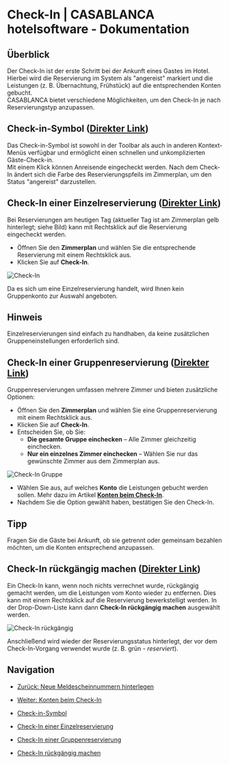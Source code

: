 # Check-In | CASABLANCA hotelsoftware - Dokumentation

## Überblick

Der Check-In ist der erste Schritt bei der Ankunft eines Gastes im Hotel.  
Hierbei wird die Reservierung im System als "angereist" markiert und die Leistungen (z. B. Übernachtung, Frühstück) auf die entsprechenden Konten gebucht.  
CASABLANCA bietet verschiedene Möglichkeiten, um den Check-In je nach Reservierungstyp anzupassen.

## Check-in-Symbol ([Direkter Link](https://docs.casablanca.at/desktop/check_in/#check-in-symbol "Direkter Link zu Check-in-Symbol"))

Das Check-in-Symbol ist sowohl in der Toolbar als auch in anderen Kontext-Menüs verfügbar und ermöglicht einen schnellen und unkomplizierten Gäste-Check-in.  
Mit einem Klick können Anreisende eingecheckt werden. Nach dem Check-In ändert sich die Farbe des Reservierungspfeils im Zimmerplan, um den Status "angereist" darzustellen.

## Check-In einer Einzelreservierung ([Direkter Link](https://docs.casablanca.at/desktop/check_in/#check-in-einer-einzelreservierung "Direkter Link zu Check-In einer Einzelreservierung"))

Bei Reservierungen am heutigen Tag (aktueller Tag ist am Zimmerplan gelb hinterlegt; siehe Bild) kann mit Rechtsklick auf die Reservierung eingecheckt werden.

* Öffnen Sie den **Zimmerplan** und wählen Sie die entsprechende Reservierung mit einem Rechtsklick aus.
* Klicken Sie auf **Check-In**.

![Check-In](https://docs.casablanca.at/assets/images/check_in-35bea76cccbb9829a15a7d22410295cb.png "Check-In")

Da es sich um eine Einzelreservierung handelt, wird Ihnen kein Gruppenkonto zur Auswahl angeboten.

## Hinweis

Einzelreservierungen sind einfach zu handhaben, da keine zusätzlichen Gruppeneinstellungen erforderlich sind.

## Check-In einer Gruppenreservierung ([Direkter Link](https://docs.casablanca.at/desktop/check_in/#check-in-einer-gruppenreservierung "Direkter Link zu Check-In einer Gruppenreservierung"))

Gruppenreservierungen umfassen mehrere Zimmer und bieten zusätzliche Optionen:

* Öffnen Sie den **Zimmerplan** und wählen Sie eine Gruppenreservierung mit einem Rechtsklick aus.
* Klicken Sie auf **Check-In**.
* Entscheiden Sie, ob Sie:
  * **Die gesamte Gruppe einchecken** – Alle Zimmer gleichzeitig einchecken.
  * **Nur ein einzelnes Zimmer einchecken** – Wählen Sie nur das gewünschte Zimmer aus dem Zimmerplan aus.

![Check-In Gruppe](https://docs.casablanca.at/assets/images/check_in_gruppe-9651cea3283960718ee5ff50c30f2634.png "Check-In Gruppe")

* Wählen Sie aus, auf welches **Konto** die Leistungen gebucht werden sollen. Mehr dazu im Artikel **[Konten beim Check-In](https://docs.casablanca.at/desktop/check_in/check_in_accounts)**.
* Nachdem Sie die Option gewählt haben, bestätigen Sie den Check-In.

## Tipp

Fragen Sie die Gäste bei Ankunft, ob sie getrennt oder gemeinsam bezahlen möchten, um die Konten entsprechend anzupassen.

## Check-In rückgängig machen ([Direkter Link](https://docs.casablanca.at/desktop/check_in/#check-in-rückgängig-machen "Direkter Link zu Check-In rückgängig machen"))

Ein Check-In kann, wenn noch nichts verrechnet wurde, rückgängig gemacht werden, um die Leistungen vom Konto wieder zu entfernen. Dies kann mit einem Rechtsklick auf die Reservierung bewerkstelligt werden. In der Drop-Down-Liste kann dann **Check-In rückgängig machen** ausgewählt werden.

![Check-In rückgängig](https://docs.casablanca.at/assets/images/checkin_rueck-06f39c5a02d453593dc41394329a3b9f.png "Check-In rückgängig")

Anschließend wird wieder der Reservierungsstatus hinterlegt, der vor dem Check-In-Vorgang verwendet wurde (z. B. grün - *reserviert*).

## Navigation

* [Zurück: Neue Meldescheinnummern hinterlegen](https://docs.casablanca.at/desktop/registration/faq/new_registration_numbers)
* [Weiter: Konten beim Check-In](https://docs.casablanca.at/desktop/check_in/check_in_accounts)

* [Check-in-Symbol](https://docs.casablanca.at/desktop/check_in/#check-in-symbol)
* [Check-In einer Einzelreservierung](https://docs.casablanca.at/desktop/check_in/#check-in-einer-einzelreservierung)
* [Check-In einer Gruppenreservierung](https://docs.casablanca.at/desktop/check_in/#check-in-einer-gruppenreservierung)
* [Check-In rückgängig machen](https://docs.casablanca.at/desktop/check_in/#check-in-rückgängig-machen)
